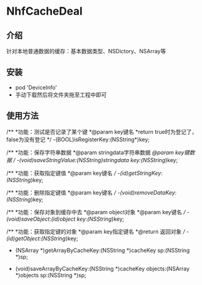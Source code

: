 # NhfCacheDeal
<h2>介绍</h2>
<p>针对本地普通数据的缓存：基本数据类型、NSDictory、NSArray等</p>
<h2>安装</h2>
<ul>
<li>pod 'DeviceInfo'</li>
<li>手动下载然后将文件夹拖至工程中即可</li>
</ul>

<h2>使用方法</h2>
/**
 *功能：测试是否记录了某个键
 *@param key键名
 *return true时为登记了，false为没有登记
 */
-(BOOL)isRegisterKey:(NSString*)key;

/**
 *功能：保存字符串数据
 *@param stringdata字符串数据
 *@param key键数据
 */
-(void)saveStringValue:(NSString*)stringdata key:(NSString*)key;

/**
 *功能：获取指定键值
 *@param key键名
 */
-(id)getStringKey:(NSString*)key;

/**
 *功能：删除指定键值
 *@param key键名
 */
-(void)removeDataKey:(NSString*)key;

/**
 *功能：保存对象到缓存中去
 *@param object对象
 *@param key键名
 */
-(void)saveObject:(id)object key:(NSString*)key;

/**
 *功能：获取指定键的对象
 *@param key指定键名
 *@return 返回对象
 */
-(id)getObject:(NSString*)key;

+ (NSArray *)getArrayByCacheKey:(NSString *)cacheKey
                             sp:(NSString *)sp;

+ (void)saveArrayByCacheKey:(NSString *)cacheKey
                    objects:(NSArray *)objects
                         sp:(NSString *)sp;

